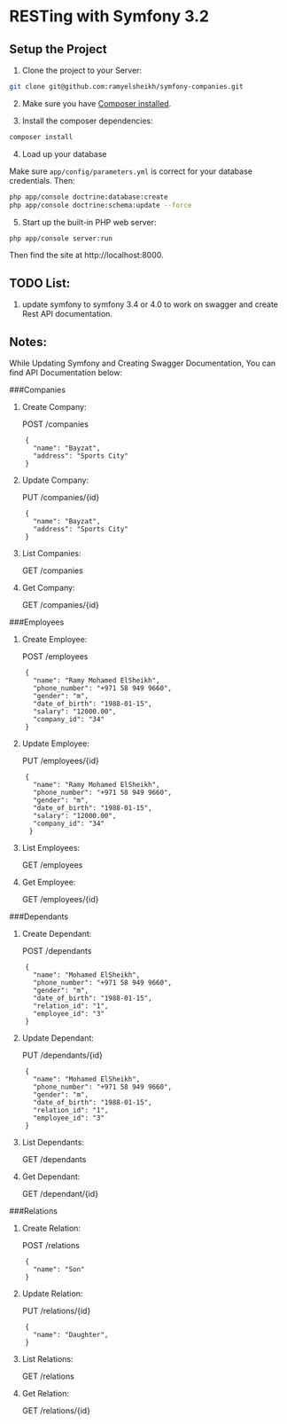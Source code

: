 # RESTing with Symfony 3.2

## Setup the Project

1. Clone the project to your Server:

```bash
git clone git@github.com:ramyelsheikh/symfony-companies.git
```

2. Make sure you have [Composer installed](https://getcomposer.org/).

3. Install the composer dependencies:

```bash
composer install
```

4. Load up your database

Make sure `app/config/parameters.yml` is correct for your database
credentials. Then:

```bash
php app/console doctrine:database:create
php app/console doctrine:schema:update --force
```

5. Start up the built-in PHP web server:

```bash
php app/console server:run
```

Then find the site at http://localhost:8000.

## TODO List:

1. update symfony to symfony 3.4 or 4.0 to work on swagger and create Rest API documentation. 


## Notes:
While Updating Symfony and Creating Swagger Documentation, You can find API Documentation below:

###Companies

1. Create Company:

   POST /companies

```
    {
      "name": "Bayzat",
      "address": "Sports City"
    }
```

2. Update Company:

   PUT /companies/{id}

```
    {
      "name": "Bayzat",
      "address": "Sports City"
    }
```

3. List Companies:

   GET /companies

4. Get Company:

   GET /companies/{id}


###Employees

1. Create Employee:

   POST /employees

```
    {
      "name": "Ramy Mohamed ElSheikh",
      "phone_number": "+971 58 949 9660",
      "gender": "m",
      "date_of_birth": "1988-01-15",
      "salary": "12000.00",
      "company_id": "34"
    }
```

2. Update Employee:

   PUT /employees/{id}

```
    {
      "name": "Ramy Mohamed ElSheikh",
      "phone_number": "+971 58 949 9660",
      "gender": "m",
      "date_of_birth": "1988-01-15",
      "salary": "12000.00",
      "company_id": "34"
     }
```

3. List Employees:

   GET /employees

4. Get Employee:

   GET /employees/{id}
   
   
###Dependants

1. Create Dependant:

   POST /dependants

```
    {
      "name": "Mohamed ElSheikh",
      "phone_number": "+971 58 949 9660",
      "gender": "m",
      "date_of_birth": "1988-01-15",
      "relation_id": "1",
      "employee_id": "3"
    }
```

2. Update Dependant:

   PUT /dependants/{id}

```
    {
      "name": "Mohamed ElSheikh",
      "phone_number": "+971 58 949 9660",
      "gender": "m",
      "date_of_birth": "1988-01-15",
      "relation_id": "1",
      "employee_id": "3"
    }
```

3. List Dependants:

   GET /dependants

4. Get Dependant:

   GET /dependant/{id}
   
   
###Relations

1. Create Relation:

   POST /relations

```
    {
      "name": "Son"
    }
```

2. Update Relation:

   PUT /relations/{id}

```
    {
      "name": "Daughter",
    }
```

3. List Relations:

   GET /relations

4. Get Relation:

   GET /relations/{id}